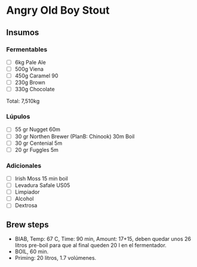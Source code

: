 Angry Old Boy Stout
=====

Insumos
---

### Fermentables

* [ ] 6kg Pale Ale
* [ ] 500g Viena
* [ ] 450g Caramel 90
* [ ] 230g Brown
* [ ] 330g Chocolate

Total: 7,510kg

### Lúpulos

* [ ] 55 gr Nugget 60m
* [ ] 30 gr Northen Brewer (PlanB: Chinook) 30m Boil
* [ ] 30 gr Centenial 5m
* [ ] 20 gr Fuggles 5m

### Adicionales

* [ ] Irish Moss 15 min boil
* [ ] Levadura Safale US05
* [ ] Limpiador
* [ ] Alcohol
* [ ] Dextrosa

## Brew steps

* BIAB, Temp: 67 C, Time: 90 min, Amount: 17+15, deben quedar unos 26 litros pre-boil para que al final queden 20 l en el fermentador.
* BOIL, 60 min.
* Priming: 20 litros, 1.7 volúmenes.
